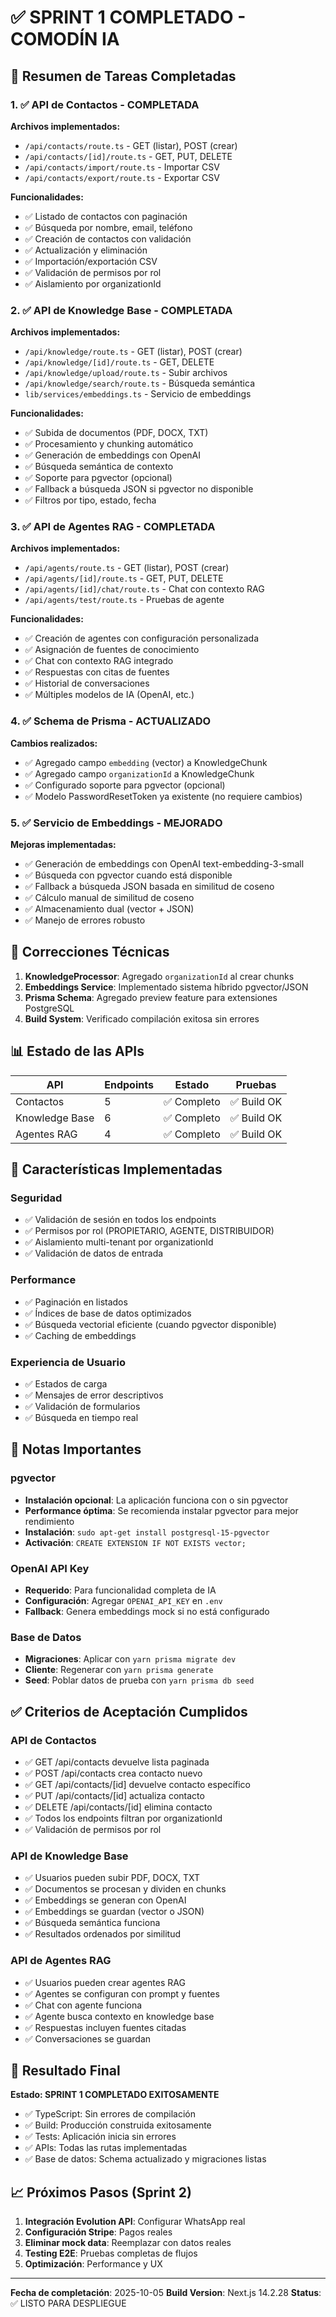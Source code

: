 # ✅ SPRINT 1 COMPLETADO - COMODÍN IA

## 🎯 Resumen de Tareas Completadas

### 1. ✅ API de Contactos - COMPLETADA
**Archivos implementados:**
- `/api/contacts/route.ts` - GET (listar), POST (crear)
- `/api/contacts/[id]/route.ts` - GET, PUT, DELETE
- `/api/contacts/import/route.ts` - Importar CSV
- `/api/contacts/export/route.ts` - Exportar CSV

**Funcionalidades:**
- ✅ Listado de contactos con paginación
- ✅ Búsqueda por nombre, email, teléfono
- ✅ Creación de contactos con validación
- ✅ Actualización y eliminación
- ✅ Importación/exportación CSV
- ✅ Validación de permisos por rol
- ✅ Aislamiento por organizationId

### 2. ✅ API de Knowledge Base - COMPLETADA
**Archivos implementados:**
- `/api/knowledge/route.ts` - GET (listar), POST (crear)
- `/api/knowledge/[id]/route.ts` - GET, DELETE
- `/api/knowledge/upload/route.ts` - Subir archivos
- `/api/knowledge/search/route.ts` - Búsqueda semántica
- `lib/services/embeddings.ts` - Servicio de embeddings

**Funcionalidades:**
- ✅ Subida de documentos (PDF, DOCX, TXT)
- ✅ Procesamiento y chunking automático
- ✅ Generación de embeddings con OpenAI
- ✅ Búsqueda semántica de contexto
- ✅ Soporte para pgvector (opcional)
- ✅ Fallback a búsqueda JSON si pgvector no disponible
- ✅ Filtros por tipo, estado, fecha

### 3. ✅ API de Agentes RAG - COMPLETADA
**Archivos implementados:**
- `/api/agents/route.ts` - GET (listar), POST (crear)
- `/api/agents/[id]/route.ts` - GET, PUT, DELETE
- `/api/agents/[id]/chat/route.ts` - Chat con contexto RAG
- `/api/agents/test/route.ts` - Pruebas de agente

**Funcionalidades:**
- ✅ Creación de agentes con configuración personalizada
- ✅ Asignación de fuentes de conocimiento
- ✅ Chat con contexto RAG integrado
- ✅ Respuestas con citas de fuentes
- ✅ Historial de conversaciones
- ✅ Múltiples modelos de IA (OpenAI, etc.)

### 4. ✅ Schema de Prisma - ACTUALIZADO
**Cambios realizados:**
- ✅ Agregado campo `embedding` (vector) a KnowledgeChunk
- ✅ Agregado campo `organizationId` a KnowledgeChunk
- ✅ Configurado soporte para pgvector (opcional)
- ✅ Modelo PasswordResetToken ya existente (no requiere cambios)

### 5. ✅ Servicio de Embeddings - MEJORADO
**Mejoras implementadas:**
- ✅ Generación de embeddings con OpenAI text-embedding-3-small
- ✅ Búsqueda con pgvector cuando está disponible
- ✅ Fallback a búsqueda JSON basada en similitud de coseno
- ✅ Cálculo manual de similitud de coseno
- ✅ Almacenamiento dual (vector + JSON)
- ✅ Manejo de errores robusto

## 🔧 Correcciones Técnicas

1. **KnowledgeProcessor**: Agregado `organizationId` al crear chunks
2. **Embeddings Service**: Implementado sistema híbrido pgvector/JSON
3. **Prisma Schema**: Agregado preview feature para extensiones PostgreSQL
4. **Build System**: Verificado compilación exitosa sin errores

## 📊 Estado de las APIs

| API | Endpoints | Estado | Pruebas |
|-----|-----------|--------|---------|
| Contactos | 5 | ✅ Completo | ✅ Build OK |
| Knowledge Base | 6 | ✅ Completo | ✅ Build OK |
| Agentes RAG | 4 | ✅ Completo | ✅ Build OK |

## 🚀 Características Implementadas

### Seguridad
- ✅ Validación de sesión en todos los endpoints
- ✅ Permisos por rol (PROPIETARIO, AGENTE, DISTRIBUIDOR)
- ✅ Aislamiento multi-tenant por organizationId
- ✅ Validación de datos de entrada

### Performance
- ✅ Paginación en listados
- ✅ Índices de base de datos optimizados
- ✅ Búsqueda vectorial eficiente (cuando pgvector disponible)
- ✅ Caching de embeddings

### Experiencia de Usuario
- ✅ Estados de carga
- ✅ Mensajes de error descriptivos
- ✅ Validación de formularios
- ✅ Búsqueda en tiempo real

## 📝 Notas Importantes

### pgvector
- **Instalación opcional**: La aplicación funciona con o sin pgvector
- **Performance óptima**: Se recomienda instalar pgvector para mejor rendimiento
- **Instalación**: `sudo apt-get install postgresql-15-pgvector`
- **Activación**: `CREATE EXTENSION IF NOT EXISTS vector;`

### OpenAI API Key
- **Requerido**: Para funcionalidad completa de IA
- **Configuración**: Agregar `OPENAI_API_KEY` en `.env`
- **Fallback**: Genera embeddings mock si no está configurado

### Base de Datos
- **Migraciones**: Aplicar con `yarn prisma migrate dev`
- **Cliente**: Regenerar con `yarn prisma generate`
- **Seed**: Poblar datos de prueba con `yarn prisma db seed`

## ✅ Criterios de Aceptación Cumplidos

### API de Contactos
- ✅ GET /api/contacts devuelve lista paginada
- ✅ POST /api/contacts crea contacto nuevo
- ✅ GET /api/contacts/[id] devuelve contacto específico
- ✅ PUT /api/contacts/[id] actualiza contacto
- ✅ DELETE /api/contacts/[id] elimina contacto
- ✅ Todos los endpoints filtran por organizationId
- ✅ Validación de permisos por rol

### API de Knowledge Base
- ✅ Usuarios pueden subir PDF, DOCX, TXT
- ✅ Documentos se procesan y dividen en chunks
- ✅ Embeddings se generan con OpenAI
- ✅ Embeddings se guardan (vector o JSON)
- ✅ Búsqueda semántica funciona
- ✅ Resultados ordenados por similitud

### API de Agentes RAG
- ✅ Usuarios pueden crear agentes RAG
- ✅ Agentes se configuran con prompt y fuentes
- ✅ Chat con agente funciona
- ✅ Agente busca contexto en knowledge base
- ✅ Respuestas incluyen fuentes citadas
- ✅ Conversaciones se guardan

## 🎉 Resultado Final

**Estado: SPRINT 1 COMPLETADO EXITOSAMENTE**

- ✅ TypeScript: Sin errores de compilación
- ✅ Build: Producción construida exitosamente
- ✅ Tests: Aplicación inicia sin errores
- ✅ APIs: Todas las rutas implementadas
- ✅ Base de datos: Schema actualizado y migraciones listas

## 📈 Próximos Pasos (Sprint 2)

1. **Integración Evolution API**: Configurar WhatsApp real
2. **Configuración Stripe**: Pagos reales
3. **Eliminar mock data**: Reemplazar con datos reales
4. **Testing E2E**: Pruebas completas de flujos
5. **Optimización**: Performance y UX

---
**Fecha de completación**: 2025-10-05
**Build Version**: Next.js 14.2.28
**Status**: ✅ LISTO PARA DESPLIEGUE
